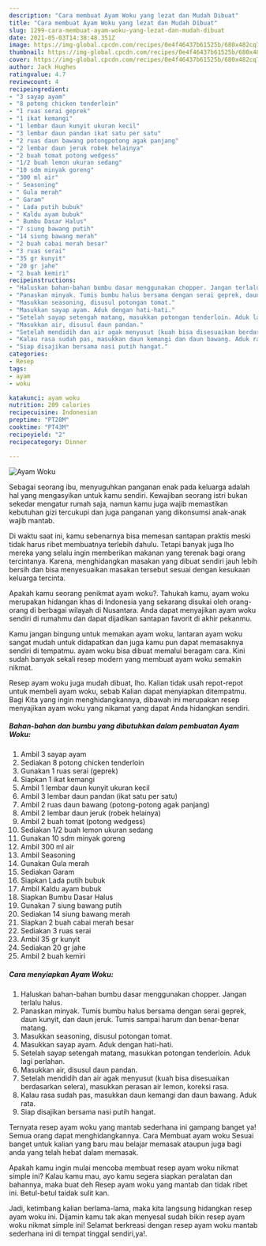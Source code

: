 ```yaml
---
description: "Cara membuat Ayam Woku yang lezat dan Mudah Dibuat"
title: "Cara membuat Ayam Woku yang lezat dan Mudah Dibuat"
slug: 1299-cara-membuat-ayam-woku-yang-lezat-dan-mudah-dibuat
date: 2021-05-03T14:38:48.351Z
image: https://img-global.cpcdn.com/recipes/0e4f46437b61525b/680x482cq70/ayam-woku-foto-resep-utama.jpg
thumbnail: https://img-global.cpcdn.com/recipes/0e4f46437b61525b/680x482cq70/ayam-woku-foto-resep-utama.jpg
cover: https://img-global.cpcdn.com/recipes/0e4f46437b61525b/680x482cq70/ayam-woku-foto-resep-utama.jpg
author: Jack Hughes
ratingvalue: 4.7
reviewcount: 4
recipeingredient:
- "3 sayap ayam"
- "8 potong chicken tenderloin"
- "1 ruas serai geprek"
- "1 ikat kemangi"
- "1 lembar daun kunyit ukuran kecil"
- "3 lembar daun pandan ikat satu per satu"
- "2 ruas daun bawang potongpotong agak panjang"
- "2 lembar daun jeruk robek helainya"
- "2 buah tomat potong wedgess"
- "1/2 buah lemon ukuran sedang"
- "10 sdm minyak goreng"
- "300 ml air"
- " Seasoning"
- " Gula merah"
- " Garam"
- " Lada putih bubuk"
- " Kaldu ayam bubuk"
- " Bumbu Dasar Halus"
- "7 siung bawang putih"
- "14 siung bawang merah"
- "2 buah cabai merah besar"
- "3 ruas serai"
- "35 gr kunyit"
- "20 gr jahe"
- "2 buah kemiri"
recipeinstructions:
- "Haluskan bahan-bahan bumbu dasar menggunakan chopper. Jangan terlalu halus."
- "Panaskan minyak. Tumis bumbu halus bersama dengan serai geprek, daun kunyit, dan daun jeruk. Tumis sampai harum dan benar-benar matang."
- "Masukkan seasoning, disusul potongan tomat."
- "Masukkan sayap ayam. Aduk dengan hati-hati."
- "Setelah sayap setengah matang, masukkan potongan tenderloin. Aduk lagi perlahan."
- "Masukkan air, disusul daun pandan."
- "Setelah mendidih dan air agak menyusut (kuah bisa disesuaikan berdasarkan selera), masukkan perasan air lemon, koreksi rasa."
- "Kalau rasa sudah pas, masukkan daun kemangi dan daun bawang. Aduk rata."
- "Siap disajikan bersama nasi putih hangat."
categories:
- Resep
tags:
- ayam
- woku

katakunci: ayam woku 
nutrition: 209 calories
recipecuisine: Indonesian
preptime: "PT28M"
cooktime: "PT43M"
recipeyield: "2"
recipecategory: Dinner

---
```



![Ayam Woku](https://img-global.cpcdn.com/recipes/0e4f46437b61525b/680x482cq70/ayam-woku-foto-resep-utama.jpg)

Sebagai seorang ibu, menyuguhkan panganan enak pada keluarga adalah hal yang mengasyikan untuk kamu sendiri. Kewajiban seorang istri bukan sekedar mengatur rumah saja, namun kamu juga wajib memastikan kebutuhan gizi tercukupi dan juga panganan yang dikonsumsi anak-anak wajib mantab.

Di waktu  saat ini, kamu sebenarnya bisa memesan santapan praktis meski tidak harus ribet membuatnya terlebih dahulu. Tetapi banyak juga lho mereka yang selalu ingin memberikan makanan yang terenak bagi orang tercintanya. Karena, menghidangkan masakan yang dibuat sendiri jauh lebih bersih dan bisa menyesuaikan masakan tersebut sesuai dengan kesukaan keluarga tercinta. 



Apakah kamu seorang penikmat ayam woku?. Tahukah kamu, ayam woku merupakan hidangan khas di Indonesia yang sekarang disukai oleh orang-orang di berbagai wilayah di Nusantara. Anda dapat menyajikan ayam woku sendiri di rumahmu dan dapat dijadikan santapan favorit di akhir pekanmu.

Kamu jangan bingung untuk memakan ayam woku, lantaran ayam woku sangat mudah untuk didapatkan dan juga kamu pun dapat memasaknya sendiri di tempatmu. ayam woku bisa dibuat memalui beragam cara. Kini sudah banyak sekali resep modern yang membuat ayam woku semakin nikmat.

Resep ayam woku juga mudah dibuat, lho. Kalian tidak usah repot-repot untuk membeli ayam woku, sebab Kalian dapat menyiapkan ditempatmu. Bagi Kita yang ingin menghidangkannya, dibawah ini merupakan resep menyajikan ayam woku yang nikamat yang dapat Anda hidangkan sendiri.

<!--inarticleads1-->

##### Bahan-bahan dan bumbu yang dibutuhkan dalam pembuatan Ayam Woku:

1. Ambil 3 sayap ayam
1. Sediakan 8 potong chicken tenderloin
1. Gunakan 1 ruas serai (geprek)
1. Siapkan 1 ikat kemangi
1. Ambil 1 lembar daun kunyit ukuran kecil
1. Ambil 3 lembar daun pandan (ikat satu per satu)
1. Ambil 2 ruas daun bawang (potong-potong agak panjang)
1. Ambil 2 lembar daun jeruk (robek helainya)
1. Ambil 2 buah tomat (potong wedgess)
1. Sediakan 1/2 buah lemon ukuran sedang
1. Gunakan 10 sdm minyak goreng
1. Ambil 300 ml air
1. Ambil  Seasoning
1. Gunakan  Gula merah
1. Sediakan  Garam
1. Siapkan  Lada putih bubuk
1. Ambil  Kaldu ayam bubuk
1. Siapkan  Bumbu Dasar Halus
1. Gunakan 7 siung bawang putih
1. Sediakan 14 siung bawang merah
1. Siapkan 2 buah cabai merah besar
1. Sediakan 3 ruas serai
1. Ambil 35 gr kunyit
1. Sediakan 20 gr jahe
1. Ambil 2 buah kemiri




<!--inarticleads2-->

##### Cara menyiapkan Ayam Woku:

1. Haluskan bahan-bahan bumbu dasar menggunakan chopper. Jangan terlalu halus.
1. Panaskan minyak. Tumis bumbu halus bersama dengan serai geprek, daun kunyit, dan daun jeruk. Tumis sampai harum dan benar-benar matang.
1. Masukkan seasoning, disusul potongan tomat.
1. Masukkan sayap ayam. Aduk dengan hati-hati.
1. Setelah sayap setengah matang, masukkan potongan tenderloin. Aduk lagi perlahan.
1. Masukkan air, disusul daun pandan.
1. Setelah mendidih dan air agak menyusut (kuah bisa disesuaikan berdasarkan selera), masukkan perasan air lemon, koreksi rasa.
1. Kalau rasa sudah pas, masukkan daun kemangi dan daun bawang. Aduk rata.
1. Siap disajikan bersama nasi putih hangat.




Ternyata resep ayam woku yang mantab sederhana ini gampang banget ya! Semua orang dapat menghidangkannya. Cara Membuat ayam woku Sesuai banget untuk kalian yang baru mau belajar memasak ataupun juga bagi anda yang telah hebat dalam memasak.

Apakah kamu ingin mulai mencoba membuat resep ayam woku nikmat simple ini? Kalau kamu mau, ayo kamu segera siapkan peralatan dan bahannya, maka buat deh Resep ayam woku yang mantab dan tidak ribet ini. Betul-betul taidak sulit kan. 

Jadi, ketimbang kalian berlama-lama, maka kita langsung hidangkan resep ayam woku ini. Dijamin kamu tak akan menyesal sudah bikin resep ayam woku nikmat simple ini! Selamat berkreasi dengan resep ayam woku mantab sederhana ini di tempat tinggal sendiri,ya!.

